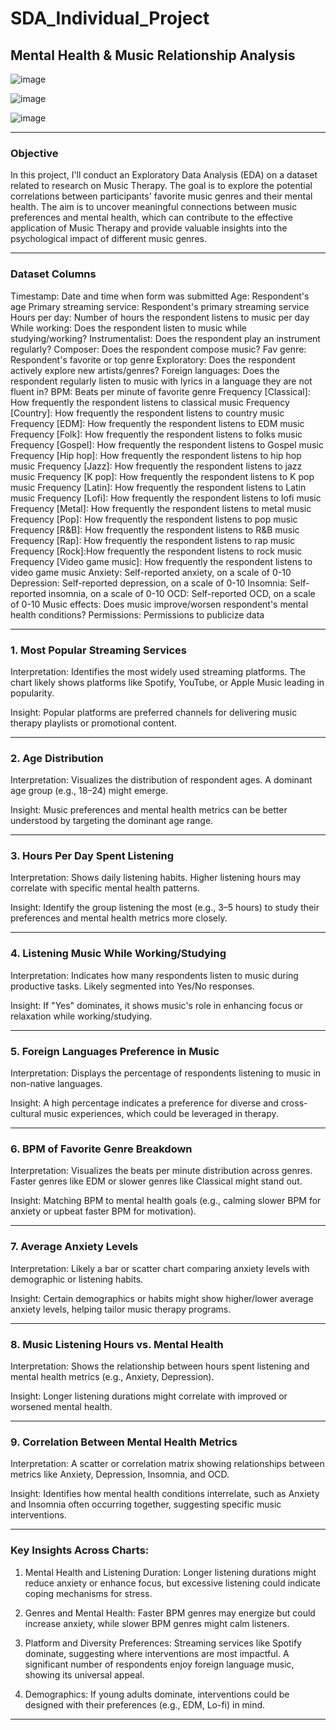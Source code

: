 # SDA_Individual_Project

## Mental Health & Music Relationship Analysis


![image](https://github.com/user-attachments/assets/4bc3f590-8236-4fad-a3c2-4e199182f557)

![image](https://github.com/user-attachments/assets/72543995-e6fe-40ee-919c-c4eb732b05a2)

![image](https://github.com/user-attachments/assets/42cd4a33-b57a-49b8-a54f-e7b031c747fd)


------------------------------------------------------------------------------------------------------------------------------------------------------------------
### **Objective**

In this project, I'll conduct an Exploratory Data Analysis (EDA) on a dataset related to research on Music Therapy. The goal is to explore the potential correlations between participants' favorite music genres and their mental health. The aim is to uncover meaningful connections between music preferences and mental health, which can contribute to the effective application of Music Therapy and provide valuable insights into the psychological impact of different music genres.

------------------------------------------------------------------------------------------------------------------------------------------------------------------
### **Dataset Columns**

Timestamp: Date and time when form was submitted
Age: Respondent's age
Primary streaming service: Respondent's primary streaming service
Hours per day: Number of hours the respondent listens to music per day
While working: Does the respondent listen to music while studying/working?
Instrumentalist: Does the respondent play an instrument regularly?
Composer: Does the respondent compose music?
Fav genre: Respondent's favorite or top genre
Exploratory: Does the respondent actively explore new artists/genres?
Foreign languages: Does the respondent regularly listen to music with lyrics in a language they are not fluent in?
BPM: Beats per minute of favorite genre
Frequency [Classical]: How frequently the respondent listens to classical music
Frequency [Country]: How frequently the respondent listens to country music
Frequency [EDM]: How frequently the respondent listens to EDM music
Frequency [Folk]: How frequently the respondent listens to folks music
Frequency [Gospel]: How frequently the respondent listens to Gospel music
Frequency [Hip hop]: How frequently the respondent listens to hip hop music
Frequency [Jazz]: How frequently the respondent listens to jazz music
Frequency [K pop]: How frequently the respondent listens to K pop music
Frequency [Latin]: How frequently the respondent listens to Latin music
Frequency [Lofi]: How frequently the respondent listens to lofi music
Frequency [Metal]: How frequently the respondent listens to metal music
Frequency [Pop]: How frequently the respondent listens to pop music
Frequency [R&B]: How frequently the respondent listens to R&B music
Frequency [Rap]: How frequently the respondent listens to rap music
Frequency [Rock]:How frequently the respondent listens to rock music
Frequency [Video game music]: How frequently the respondent listens to video game music
Anxiety: Self-reported anxiety, on a scale of 0-10
Depression: Self-reported depression, on a scale of 0-10
Insomnia: Self-reported insomnia, on a scale of 0-10
OCD: Self-reported OCD, on a scale of 0-10
Music effects: Does music improve/worsen respondent's mental health conditions?
Permissions: Permissions to publicize data

------------------------------------------------------------------------------------------------------------------------------------------------------------------
### **1. Most Popular Streaming Services**

Interpretation: Identifies the most widely used streaming platforms. The chart likely shows platforms like Spotify, YouTube, or Apple Music leading in popularity.

Insight: Popular platforms are preferred channels for delivering music therapy playlists or promotional content.

------------------------------------------------------------------------------------------------------------------------------------------------------------------
### **2. Age Distribution**

Interpretation: Visualizes the distribution of respondent ages. A dominant age group (e.g., 18–24) might emerge.

Insight: Music preferences and mental health metrics can be better understood by targeting the dominant age range.

------------------------------------------------------------------------------------------------------------------------------------------------------------------
### **3. Hours Per Day Spent Listening**

Interpretation: Shows daily listening habits. Higher listening hours may correlate with specific mental health patterns.

Insight: Identify the group listening the most (e.g., 3–5 hours) to study their preferences and mental health metrics more closely.

------------------------------------------------------------------------------------------------------------------------------------------------------------------
### **4. Listening Music While Working/Studying**

Interpretation: Indicates how many respondents listen to music during productive tasks. Likely segmented into Yes/No responses.

Insight: If "Yes" dominates, it shows music's role in enhancing focus or relaxation while working/studying.

------------------------------------------------------------------------------------------------------------------------------------------------------------------
### **5. Foreign Languages Preference in Music**

Interpretation: Displays the percentage of respondents listening to music in non-native languages.

Insight: A high percentage indicates a preference for diverse and cross-cultural music experiences, which could be leveraged in therapy.

------------------------------------------------------------------------------------------------------------------------------------------------------------------
### **6. BPM of Favorite Genre Breakdown**

Interpretation: Visualizes the beats per minute distribution across genres. Faster genres like EDM or slower genres like Classical might stand out.

Insight: Matching BPM to mental health goals (e.g., calming slower BPM for anxiety or upbeat faster BPM for motivation).

------------------------------------------------------------------------------------------------------------------------------------------------------------------
### **7. Average Anxiety Levels**

Interpretation: Likely a bar or scatter chart comparing anxiety levels with demographic or listening habits.

Insight: Certain demographics or habits might show higher/lower average anxiety levels, helping tailor music therapy programs.

------------------------------------------------------------------------------------------------------------------------------------------------------------------
### **8. Music Listening Hours vs. Mental Health**

Interpretation: Shows the relationship between hours spent listening and mental health metrics (e.g., Anxiety, Depression).

Insight: Longer listening durations might correlate with improved or worsened mental health.

------------------------------------------------------------------------------------------------------------------------------------------------------------------
### **9. Correlation Between Mental Health Metrics**

Interpretation: A scatter or correlation matrix showing relationships between metrics like Anxiety, Depression, Insomnia, and OCD.

Insight: Identifies how mental health conditions interrelate, such as Anxiety and Insomnia often occurring together, suggesting specific music interventions.

------------------------------------------------------------------------------------------------------------------------------------------------------------------
### **Key Insights Across Charts:**

1. Mental Health and Listening Duration:
Longer listening durations might reduce anxiety or enhance focus, but excessive listening could indicate coping mechanisms for stress.

2. Genres and Mental Health:
Faster BPM genres may energize but could increase anxiety, while slower BPM genres might calm listeners.

3. Platform and Diversity Preferences:
Streaming services like Spotify dominate, suggesting where interventions are most impactful. A significant number of respondents enjoy foreign language music, showing its universal appeal.

4. Demographics:
If young adults dominate, interventions could be designed with their preferences (e.g., EDM, Lo-fi) in mind.

------------------------------------------------------------------------------------------------------------------------------------------------------------------
